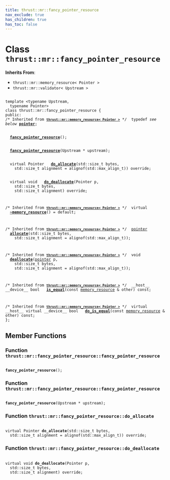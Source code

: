 ```yaml
---
title: thrust::mr::fancy_pointer_resource
nav_exclude: true
has_children: true
has_toc: false
---
```


# Class `thrust::mr::fancy_pointer_resource`

**Inherits From**:
* `thrust::mr::memory_resource< Pointer >`
* `thrust::mr::validator< Upstream >`

<code class="doxybook">
<span>template &lt;typename Upstream,</span>
<span>&nbsp;&nbsp;typename Pointer&gt;</span>
<span>class thrust::mr::fancy&#95;pointer&#95;resource {</span>
<span>public:</span><span class="doxybook-comment"><code>&nbsp;&nbsp;</code>
/* Inherited from <code><b><a href="{{ site.baseurl }}/api/classes/classthrust_1_1mr_1_1memory__resource.html">thrust::mr::memory&#95;resource&lt; Pointer &gt;</a></b></code> */</span><span>&nbsp;&nbsp;typedef <i>see below</i> <b><a href="{{ site.baseurl }}/api/classes/classthrust_1_1mr_1_1memory__resource.html#typedef-pointer">pointer</a></b>;</span>
<br>
<span>&nbsp;&nbsp;<b><a href="{{ site.baseurl }}/api/classes/classthrust_1_1mr_1_1fancy__pointer__resource.html#function-fancy-pointer-resource">fancy&#95;pointer&#95;resource</a></b>();</span>
<br>
<span>&nbsp;&nbsp;<b><a href="{{ site.baseurl }}/api/classes/classthrust_1_1mr_1_1fancy__pointer__resource.html#function-fancy-pointer-resource">fancy&#95;pointer&#95;resource</a></b>(Upstream * upstream);</span>
<br>
<span>&nbsp;&nbsp;virtual Pointer </span><span>&nbsp;&nbsp;<b><a href="{{ site.baseurl }}/api/classes/classthrust_1_1mr_1_1fancy__pointer__resource.html#function-do-allocate">do&#95;allocate</a></b>(std::size_t bytes,</span>
<span>&nbsp;&nbsp;&nbsp;&nbsp;std::size_t alignment = alignof(std::max&#95;align&#95;t)) override;</span>
<br>
<span>&nbsp;&nbsp;virtual void </span><span>&nbsp;&nbsp;<b><a href="{{ site.baseurl }}/api/classes/classthrust_1_1mr_1_1fancy__pointer__resource.html#function-do-deallocate">do&#95;deallocate</a></b>(Pointer p,</span>
<span>&nbsp;&nbsp;&nbsp;&nbsp;std::size_t bytes,</span>
<span>&nbsp;&nbsp;&nbsp;&nbsp;std::size_t alignment) override;</span>
<br>
<span class="doxybook-comment"><code>&nbsp;&nbsp;</code>
/* Inherited from <code><b><a href="{{ site.baseurl }}/api/classes/classthrust_1_1mr_1_1memory__resource.html">thrust::mr::memory&#95;resource&lt; Pointer &gt;</a></b></code> */</span><span>&nbsp;&nbsp;virtual </span><span>&nbsp;&nbsp;<b><a href="{{ site.baseurl }}/api/classes/classthrust_1_1mr_1_1memory__resource.html#function-~memory-resource">~memory&#95;resource</a></b>() = default;</span>
<br>
<span class="doxybook-comment"><code>&nbsp;&nbsp;</code>
/* Inherited from <code><b><a href="{{ site.baseurl }}/api/classes/classthrust_1_1mr_1_1memory__resource.html">thrust::mr::memory&#95;resource&lt; Pointer &gt;</a></b></code> */</span><span>&nbsp;&nbsp;<a href="{{ site.baseurl }}/api/classes/classthrust_1_1mr_1_1memory__resource.html#typedef-pointer">pointer</a> </span><span>&nbsp;&nbsp;<b><a href="{{ site.baseurl }}/api/classes/classthrust_1_1mr_1_1memory__resource.html#function-allocate">allocate</a></b>(std::size_t bytes,</span>
<span>&nbsp;&nbsp;&nbsp;&nbsp;std::size_t alignment = alignof(std::max&#95;align&#95;t));</span>
<br>
<span class="doxybook-comment"><code>&nbsp;&nbsp;</code>
/* Inherited from <code><b><a href="{{ site.baseurl }}/api/classes/classthrust_1_1mr_1_1memory__resource.html">thrust::mr::memory&#95;resource&lt; Pointer &gt;</a></b></code> */</span><span>&nbsp;&nbsp;void </span><span>&nbsp;&nbsp;<b><a href="{{ site.baseurl }}/api/classes/classthrust_1_1mr_1_1memory__resource.html#function-deallocate">deallocate</a></b>(<a href="{{ site.baseurl }}/api/classes/classthrust_1_1mr_1_1memory__resource.html#typedef-pointer">pointer</a> p,</span>
<span>&nbsp;&nbsp;&nbsp;&nbsp;std::size_t bytes,</span>
<span>&nbsp;&nbsp;&nbsp;&nbsp;std::size_t alignment = alignof(std::max&#95;align&#95;t));</span>
<br>
<span class="doxybook-comment"><code>&nbsp;&nbsp;</code>
/* Inherited from <code><b><a href="{{ site.baseurl }}/api/classes/classthrust_1_1mr_1_1memory__resource.html">thrust::mr::memory&#95;resource&lt; Pointer &gt;</a></b></code> */</span><span>&nbsp;&nbsp;__host__ __device__ bool </span><span>&nbsp;&nbsp;<b><a href="{{ site.baseurl }}/api/classes/classthrust_1_1mr_1_1memory__resource.html#function-is-equal">is&#95;equal</a></b>(const <a href="{{ site.baseurl }}/api/classes/classthrust_1_1mr_1_1memory__resource.html">memory_resource</a> & other) const;</span>
<br>
<span class="doxybook-comment"><code>&nbsp;&nbsp;</code>
/* Inherited from <code><b><a href="{{ site.baseurl }}/api/classes/classthrust_1_1mr_1_1memory__resource.html">thrust::mr::memory&#95;resource&lt; Pointer &gt;</a></b></code> */</span><span>&nbsp;&nbsp;virtual __host__ virtual __device__ bool </span><span>&nbsp;&nbsp;<b><a href="{{ site.baseurl }}/api/classes/classthrust_1_1mr_1_1memory__resource.html#function-do-is-equal">do&#95;is&#95;equal</a></b>(const <a href="{{ site.baseurl }}/api/classes/classthrust_1_1mr_1_1memory__resource.html">memory_resource</a> & other) const;</span>
<span>};</span>
</code>

## Member Functions

<h3 id="function-fancy-pointer-resource">
Function <code>thrust::mr::fancy&#95;pointer&#95;resource::fancy&#95;pointer&#95;resource</code>
</h3>

<code class="doxybook">
<span><b>fancy_pointer_resource</b>();</span></code>
<h3 id="function-fancy-pointer-resource">
Function <code>thrust::mr::fancy&#95;pointer&#95;resource::fancy&#95;pointer&#95;resource</code>
</h3>

<code class="doxybook">
<span><b>fancy_pointer_resource</b>(Upstream * upstream);</span></code>
<h3 id="function-do-allocate">
Function <code>thrust::mr::fancy&#95;pointer&#95;resource::do&#95;allocate</code>
</h3>

<code class="doxybook">
<span>virtual Pointer </span><span><b>do_allocate</b>(std::size_t bytes,</span>
<span>&nbsp;&nbsp;std::size_t alignment = alignof(std::max&#95;align&#95;t)) override;</span></code>
<h3 id="function-do-deallocate">
Function <code>thrust::mr::fancy&#95;pointer&#95;resource::do&#95;deallocate</code>
</h3>

<code class="doxybook">
<span>virtual void </span><span><b>do_deallocate</b>(Pointer p,</span>
<span>&nbsp;&nbsp;std::size_t bytes,</span>
<span>&nbsp;&nbsp;std::size_t alignment) override;</span></code>

